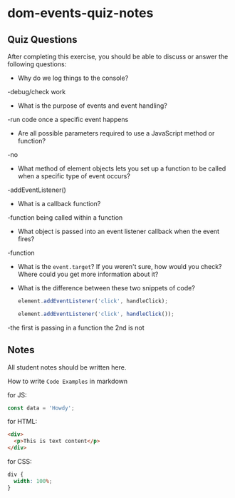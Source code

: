 # dom-events-quiz-notes

## Quiz Questions

After completing this exercise, you should be able to discuss or answer the following questions:

- Why do we log things to the console?

-debug/check work

- What is the purpose of events and event handling?

-run code once a specific event happens

- Are all possible parameters required to use a JavaScript method or function?

-no

- What method of element objects lets you set up a function to be called when a specific type of event occurs?

-addEventListener()

- What is a callback function?

-function being called within a function

- What object is passed into an event listener callback when the event fires?

-function

- What is the `event.target`? If you weren't sure, how would you check? Where could you get more information about it?

- What is the difference between these two snippets of code?
  ```js
  element.addEventListener('click', handleClick);
  ```
  ```js
  element.addEventListener('click', handleClick());
  ```

-the first is passing in a function the 2nd is not

## Notes

All student notes should be written here.

How to write `Code Examples` in markdown

for JS:

```javascript
const data = 'Howdy';
```

for HTML:

```html
<div>
  <p>This is text content</p>
</div>
```

for CSS:

```css
div {
  width: 100%;
}
```
